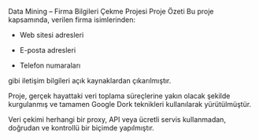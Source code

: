  Data Mining – Firma Bilgileri Çekme Projesi
 Proje Özeti
Bu proje kapsamında, verilen firma isimlerinden:

- Web sitesi adresleri

- E-posta adresleri

- Telefon numaraları

gibi iletişim bilgileri açık kaynaklardan çıkarılmıştır.

Proje, gerçek hayattaki veri toplama süreçlerine yakın olacak şekilde kurgulanmış ve tamamen Google Dork teknikleri kullanılarak yürütülmüştür.

Veri çekimi herhangi bir proxy, API veya ücretli servis kullanmadan, doğrudan ve kontrollü bir biçimde yapılmıştır.

